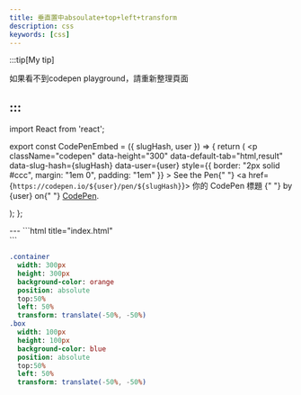 ```yaml
---
title: 垂直置中absoulate+top+left+transform
description: css
keywords: [css]
---
```

:::tip[My tip]

如果看不到codepen playground，請重新整理頁面

:::
---
import React from 'react';

export const CodePenEmbed = ({ slugHash, user }) => {
  return (
    <p
      className="codepen"
      data-height="300"
      data-default-tab="html,result"
      data-slug-hash={slugHash}
      data-user={user}
      style={{ border: "2px solid #ccc", margin: "1em 0", padding: "1em" }}
    >
      <span>
        See the Pen{" "}
        <a href={`https://codepen.io/${user}/pen/${slugHash}`}>
          你的 CodePen 標題
        </a>{" "}
        by {user} on{" "}
        <a href="https://codepen.io/">CodePen</a>.
      </span>
      <script async src="https://cpwebassets.codepen.io/assets/embed/ei.js"></script>
    </p>
  );
};

<CodePenEmbed slugHash="jEOYNzg" user="Retsnom" />
---
```html title="index.html"
<div class="container">
  <div class="box"></div>
</div>
```

```sass title="style.css"
.container
  width: 300px
  height: 300px
  background-color: orange
  position: absolute
  top:50%
  left: 50%
  transform: translate(-50%, -50%)
.box
  width: 100px
  height: 100px
  background-color: blue
  position: absolute
  top:50%
  left: 50%
  transform: translate(-50%, -50%)
```